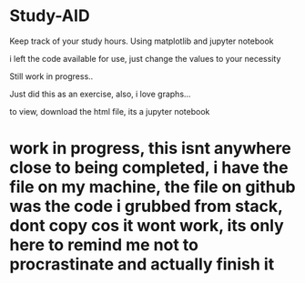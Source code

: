 # Study-AID
Keep track of your study hours. Using matplotlib and jupyter notebook

i left the code available for use, just change the values to your necessity

Still work in progress..

Just did this as an exercise, also, i love graphs...

to view, download the html file, its a jupyter notebook 

# work in progress, this isnt anywhere close to being completed, i have the file on my machine, the file on github was the code i grubbed from stack, dont copy cos it wont work, its only here to remind me not to procrastinate and actually finish it #
